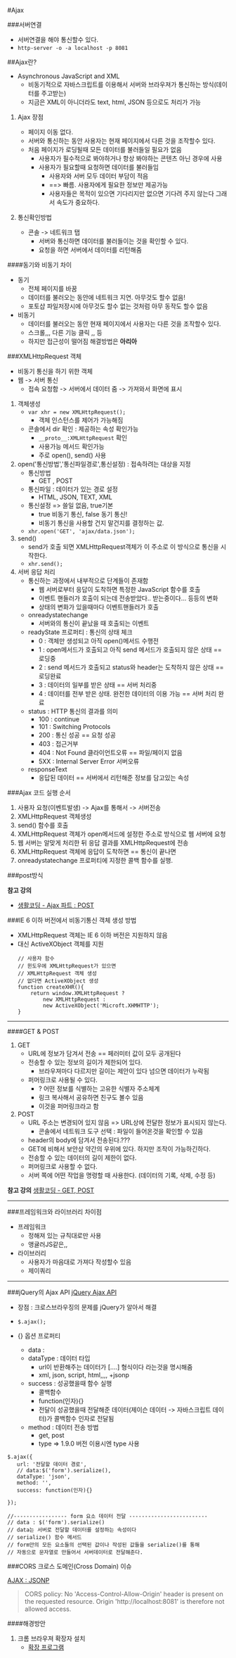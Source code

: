 #Ajax

###서버연결
- 서버연결을 해야 통신할수 있다.
- `http-server -o -a localhost -p 8081`

##Ajax란?
- Asynchronous JavaScript and XML
    + 비동기적으로 자바스크립트를 이용해서 서버와 브라우져가 통신하는 방식(데이터를 주고받는)
    + 지금은 XML이 아니더라도 text, html, JSON 등으로도 처리가 가능

1. Ajax 장점
    + 페이지 이동 없다.
    + 서버와 통신하는 동안 사용자는 현재 페이지에서 다른 것을 조작할수 있다.
    + 처음 페이지가 로딩될때 모든 데이터를 불러들일 필요가 없음 
        * 사용자가 필수적으로 봐야하거나 항상 봐야하는 콘텐츠 아닌 경우에 사용
        * 사용자가 필요할때 요청하면 데이터를 불러들임
            - 사용자와 서버 모두 데이터 부담이 적음
            - ==> 빠름. 사용자에게 필요한 정보만 제공가능
            - 사용자들은 목적이 있으면 기다리지만 없으면 기다려 주지 않는다 그래서 속도가 중요하다.

2. 통신확인방법
    + 콘솔 -> 네트워크 탭 
        * 서버와 통신하면 데이터를 불러들이는 것을 확인할 수 있다. 
        * 요청을 하면 서버에서 데이터를 리턴해줌

####동기와 비동기 차이
- 동기
    + 전체 페이지를 바꿈
    + 데이터를 불러오는 동안에 네트워크 지연. 아무것도 할수 없음!
    + 포토샵 파일저장시에 아무것도 할수 없는 것처럼 아무 동작도 할수 없음
- 비동기
    + 데이터를 불러오는 동안 현재 페이지에서 사용자는 다른 것을 조작할수 있다.
    + 스크롤,,, 다른 기능 클릭 ,, 등
    + 하지만 접근성이 떨어짐 해결방법은 **아리아**

###XMLHttpRequest 객체
- 비동기 통신을 하기 위한 객체
- 웹 -> 서버 통신
    + 접속 요청함 ->  서버에서 데이터 줌 -> 가져와서 화면에 표시
1. 객체생성 
    - `var xhr = new XMLHttpRequest();`
        + 객체 인스턴스를 제어가 가능해짐
    - 콘솔에서 dir 확인 : 제공하는 속성 확인가능
        + `__proto__:XMLHttpRequest` 확인
        + 사용가능 메서드 확인가능
        + 주로 open(), send() 사용
2. open('통신방법','통신파일경로',통신설정) : 접속하려는 대상을 지정
    - 통신방법
        + GET , POST
    - 통신파일 : 데이터가 있는 경로 설정
        + HTML, JSON, TEXT, XML
    - 통신설정 => 쓸일 없음, true기본
        + true 비동기 통신, false 동기 통신!
        + 비동기 통신을 사용할 건지 말건지를 결정하는 값.
    - `xhr.open('GET', 'ajax/data.json');`
3. send()
    - send가 호출 되면 XMLHttpRequest객체가 이 주소로 이 방식으로 통신을 시작한다.
    - `xhr.send();`
4. 서버 응답 처리
    - 통신하는 과정에서 내부적으로 단계들이 존재함 
        + 웹 서버로부터 응답이 도착하면 특정한 JavaScript 함수를 호출
        + 이벤트 핸들러가 호출이 되는데 전송받았다.. 받는중이다... 등등의 변화
        + 상태의 변화가 있을때마다 이벤트핸들러가 호출
    - onreadystatechange
        + 서버와의 통신이 끝났을 때 호출되는 이벤트
    - readyState 프로퍼티 : 통신의 상태 체크
        + 0 : 객체만 생성되고 아직 open()메서드 수행전
        + 1 : open메서드가 호출되고 아직 send 메서드가 호출되지 않은 상태 == 로딩중
        + 2 : send 메서드가 호출되고 status와 header는 도착하지 않은 상태 == 로딩완료
        + 3 : 데이터의 일부를 받은 상태 == 서버 처리중
        + 4 : 데이터를 전부 받은 상태. 완전한 데이터의 이용 가능 == 서버 처리 완료
    - status : HTTP 통신의 결과를 의미
        + 100 : continue
        + 101 : Switching Protocols
        + 200 : 통신 성공 == 요청 성공
        + 403 : 접근거부
        + 404 : Not Found 클라이언트오류 == 파일/페이지 없음
        + 5XX : Internal Server Error 서버오류
    - responseText
        + 응답된 데이터 == 서버에서 리턴해준 정보를 담고있는 속성
 
###Ajax 코드 실행 순서
1. 사용자 요청(이벤트발생) -> Ajax를 통해서 -> 서버전송
2. XMLHttpRequest 객체생성
3. send() 함수를 호출
4. XMLHttpRequest 객체가 open메서드에 설정한 주소로 방식으로 웹 서버에 요청
5. 웹 서버는 알맞게 처리한 뒤 응답 결과를 XMLHttpRequest에 전송
5. XMLHttpRequest 객체에 응답이 도착하면 == 통신이 끝나면
6. onreadystatechange 프로퍼티에 지정한 콜백 함수를 실행.


###post방식

**참고 강의**
- [생활코딩 - Ajax 파트 : POST](https://opentutorials.org/course/1375/6843)


###IE 6 이하 버전에서 비동기통신 객체 생성 방법
- XMLHttpRequest 객체는 IE 6 이하 버전은 지원하지 않음
- 대신 ActiveXObject 객체를 지원
    ```
    // 사용자 함수
    // 윈도우에 XMLHttpRequest가 있으면 
    // XMLHttpRequest 객체 생성
    // 없다면 ActiveXObject 생성
    function createXHR(){
        return window.XMLHttpRequest ?
            new XMLHttpRequest :
            new ActiveXObject('Microft.XHMHTTP');
    }
    ```


---

####GET & POST
1. GET
    + URL에 정보가 담겨서 전송 == 페러미터 값이 모두 공개된다
    + 전송할 수 있는 정보의 길이가 제한되어 있다. 
        * 브라우져마다 다르지만 길이는 제안이 있다 넘으면 데이터가 누락됨
    + 퍼머링크로 사용될 수 있다.
        * ? 어떤 정보를 식별하는 고유한 식별자 주소체계
        * 링크 복사해서 공유하면 친구도 볼수 있음
        * 이것을 퍼머링크라고 함
2. POST
    + URL 주소는 변경되어 있지 않음 => URL상에 전달한 정보가 표시되지 않는다.
        * 콘솔에서 네트워크 도구 선택 : 파일이 들어온것을 확인할 수 있음 
    + header의 body에 담겨서 전송된다.???
    + GET에 비해서 보안상 약간의 우위에 있다. 하지만 조작이 가능하긴하다.
    + 전송할 수 있는 데이터의 길이 제한이 없다.
    + 퍼머링크로 사용할 수 없다.
    + 서버 쪽에 어떤 작업을 명령할 때 사용한다. (데이터의 기록, 삭제, 수정 등)

**참고 강의**
[생활코딩 - GET, POST](https://opentutorials.org/course/11/14)


---

###프레임워크와 라이브러리 차이점
- 프레임워크
    + 정해져 있는 규칙대로만 사용
    + 앵귤러JS같은,,
- 라이브러리
    + 사용자가 마음대로 가져다 작성할수 있음
    + 제이쿼리

---

###jQuery의 Ajax API
[jQuery Ajax API](http://api.jquery.com/category/ajax/)

- 장점 : 크로스브라우징의 문제를 jQuery가 알아서 해결

- `$.ajax();`

- {} 옵션  프로퍼티 
    + data : 
    + dataType : 데이터 타입
        * url이 반환해주는 데이터가 [....] 형식이다 라는것을 명시해줌
        * xml, json, script, html,,,,  +jsonp
    + success : 성공했을때 함수 실행
        * 콜백함수
        * function(인자){}
        * 전달이 성공했을때 전달해준 데이터(제이슨 데이터 -> 자바스크립트 데이터)가 콜백함수 인자로 전달됨
    + method : 데이터 전송 방법
        * get, post
        * type => 1.9.0 버전 이용시엔 type 사용

```
$.ajax({
   url: '전달할 데이터 경로',
   // data:$('form').serialize(),
   dataType: 'json',
   method: '',
   success: function(인자){}

});

//----------------- form 요소 데이터 전달 -------------------------
// data : $('form').serialize()
// data는 서버로 전달할 데이터를 설정하는 속성이다
// serialize() 함수 메서드
// form안의 모든 요소들의 선택된 값이나 작성된 값들을 serialize()를 통해
// 자동으로 문자열로 만들어서 서버데이터로 전달해준다.

```


###CORS 크로스 도메인(Cross Domain) 이슈

[AJAX : JSONP](http://huns.me/development/1291)

> CORS policy: No 'Access-Control-Allow-Origin' header is present on the
> requested resource. Origin 'http://localhost:8081' is therefore not 
> allowed access.

####해경방안
1. 크롬 브라우져 확장자 설치
    + [확장 프로그램](https://chrome.google.com/webstore/detail/allow-control-allow-origi/nlfbmbojpeacfghkpbjhddihlkkiljbi?hl=ko)

